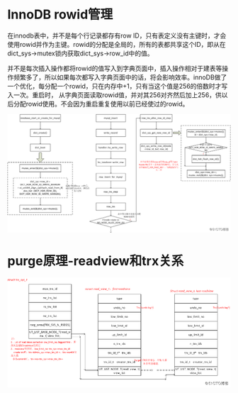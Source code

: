 

# InnoDB rowid管理

在innodb表中，并不是每个行记录都存有row ID，只有表定义没有主键时，才会使用rowid并作为主键。rowid的分配是全局的，所有的表都共享这个ID，即从在dict_sys->mutex锁内获取dict_sys->row_id中的值。

并不是每次插入操作都将rowid的值写入到字典页面中，插入操作相对于建表等操作频繁多了，所以如果每次都写入字典页面中的话，将会影响效率。innoDB做了一个优化，每分配一个rowid，只在内存中+1，只有当这个值是256的倍数时才写入一次。重启时，
从字典页面读取rowid值，并对其256对齐然后加上256，供以后分配rowid使用。不会因为重启重复使用以前已经使过的rowid。

![](./img/9999-01.png)


# purge原理-readview和trx关系

![](./img/9999-02.png)


